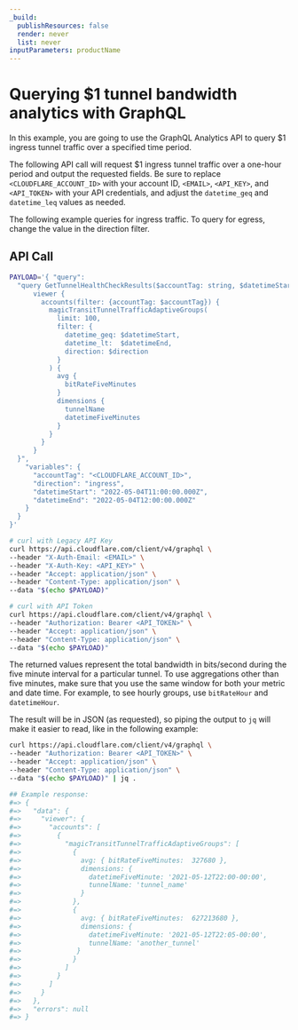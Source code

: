 ```yaml
---
_build:
  publishResources: false
  render: never
  list: never
inputParameters: productName
---
```


# Querying $1 tunnel bandwidth analytics with GraphQL

In this example, you are going to use the GraphQL Analytics API to query $1 ingress tunnel traffic over a specified time period.

The following API call will request $1 ingress tunnel traffic over a one-hour period and output the requested fields. Be sure to replace `<CLOUDFLARE_ACCOUNT_ID>` with your account ID, `<EMAIL>`, `<API_KEY>`, and `<API_TOKEN>` with your API credentials, and adjust the `datetime_geq` and `datetime_leq` values as needed.

The following example queries for ingress traffic. To query for egress, change the value in the direction filter.

## API Call

```bash
PAYLOAD='{ "query":
  "query GetTunnelHealthCheckResults($accountTag: string, $datetimeStart: string, $datetimeEnd: string) {
      viewer {
        accounts(filter: {accountTag: $accountTag}) {
          magicTransitTunnelTrafficAdaptiveGroups(
            limit: 100,
            filter: {
              datetime_geq: $datetimeStart,
              datetime_lt:  $datetimeEnd,
              direction: $direction
            }
          ) {
            avg {
              bitRateFiveMinutes
            }
            dimensions {
              tunnelName
              datetimeFiveMinutes
            }
          }
        }
      }
  }",
    "variables": {
      "accountTag": "<CLOUDFLARE_ACCOUNT_ID>",
      "direction": "ingress",
      "datetimeStart": "2022-05-04T11:00:00.000Z",
      "datetimeEnd": "2022-05-04T12:00:00.000Z"
    }
  }
}'

# curl with Legacy API Key
curl https://api.cloudflare.com/client/v4/graphql \
--header "X-Auth-Email: <EMAIL>" \
--header "X-Auth-Key: <API_KEY>" \
--header "Accept: application/json" \
--header "Content-Type: application/json" \
--data "$(echo $PAYLOAD)"

# curl with API Token
curl https://api.cloudflare.com/client/v4/graphql \
--header "Authorization: Bearer <API_TOKEN>" \
--header "Accept: application/json" \
--header "Content-Type: application/json" \
--data "$(echo $PAYLOAD)"
```

The returned values represent the total bandwidth in bits/second during the five minute interval for a particular tunnel. To use aggregations other than five minutes, make sure that you use the same window for both your metric and date time. For example, to see hourly groups, use `bitRateHour` and `datetimeHour`.

The result will be in JSON (as requested), so piping the output to `jq` will make it easier to read, like in the following example:

```bash
curl https://api.cloudflare.com/client/v4/graphql \
--header "Authorization: Bearer <API_TOKEN>" \
--header "Accept: application/json" \
--header "Content-Type: application/json" \
--data "$(echo $PAYLOAD)" | jq .

## Example response:
#=> {
#=>   "data": {
#=>     "viewer": {
#=>       "accounts": [
#=>         {
#=>           "magicTransitTunnelTrafficAdaptiveGroups": [
#=>             {
#=>               avg: { bitRateFiveMinutes:  327680 },
#=>               dimensions: {
#=>                 datetimeFiveMinute: '2021-05-12T22:00-00:00',
#=>                 tunnelName: 'tunnel_name'
#=>               }
#=>             },
#=>             {
#=>               avg: { bitRateFiveMinutes:  627213680 },
#=>               dimensions: {
#=>                 datetimeFiveMinute: '2021-05-12T22:05-00:00',
#=>                 tunnelName: 'another_tunnel'
#=>              }
#=>             }
#=>           ]
#=>         }
#=>       ]
#=>     }
#=>   },
#=>   "errors": null
#=> }
```
